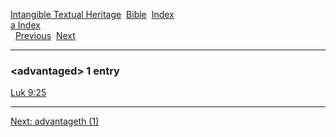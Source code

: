 [Intangible Textual Heritage](../../index)  [Bible](../index) 
[Index](index)   
[a Index](_a_)  
  [Previous](c00248)  [Next](c00250) 

------------------------------------------------------------------------

### &lt;advantaged&gt; 1 entry

[Luk 9:25](../kjv/luk009.htm#025)  

------------------------------------------------------------------------

[Next: advantageth (1)](c00250)
